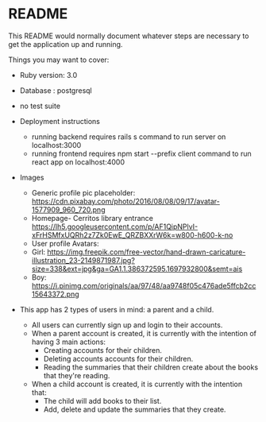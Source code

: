 # README

This README would normally document whatever steps are necessary to get the
application up and running.

Things you may want to cover:

* Ruby version: 3.0

* Database : postgresql

* no test suite

* Deployment instructions
    * running backend requires rails s command to run server on localhost:3000
    * running frontend requires npm start --prefix client command to run react app on localhost:4000

* Images 
    * Generic profile pic placeholder:
        https://cdn.pixabay.com/photo/2016/08/08/09/17/avatar-1577909_960_720.png
    * Homepage- Cerritos library entrance
        https://lh5.googleusercontent.com/p/AF1QipNPlvI-xFrHSMfxUQRh2z7Zk0EwE_QRZBXXrW6k=w800-h600-k-no
    * User profile Avatars:
     * Girl: https://img.freepik.com/free-vector/hand-drawn-caricature-illustration_23-2149871987.jpg?size=338&ext=jpg&ga=GA1.1.386372595.1697932800&semt=ais
     * Boy: https://i.pinimg.com/originals/aa/97/48/aa9748f05c476ade5ffcb2cc15643372.png

* This app has 2 types of users in mind: a parent and a child.
    * All users can currently sign up and login to their accounts. 
    * When a parent account is created, it is currently with the intention of having 3 main actions: 
        * Creating accounts for their children.
        * Deleting accounts accounts for their children.
        * Reading the summaries that their children create about the books that they're reading.
    * When a child account is created, it is currently with the intention that:
        * The child will add books to their list.
        * Add, delete and update the summaries that they create.